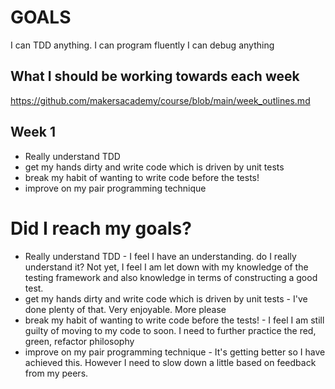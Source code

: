 # GOALS

I can TDD anything.
I can program fluently
I can debug anything

## What I should be working towards each week

https://github.com/makersacademy/course/blob/main/week_outlines.md

## Week 1

* Really understand TDD
* get my hands dirty and write code which is driven by unit tests
* break my habit of wanting to write code before the tests!
* improve on my pair programming technique

# Did I reach my goals?
* Really understand TDD - I feel I have an understanding. do I really understand it? Not yet,  I feel I am let down with my knowledge of the testing framework and also knowledge in terms of constructing a good test.
* get my hands dirty and write code which is driven by unit tests - I've done plenty of that. Very enjoyable. More please
* break my habit of wanting to write code before the tests! - I feel I am still guilty of moving to my code to soon. I need to further practice the red, green, refactor philosophy
* improve on my pair programming technique - It's getting better so I have achieved this. However I need to slow down a little based on feedback from my peers.